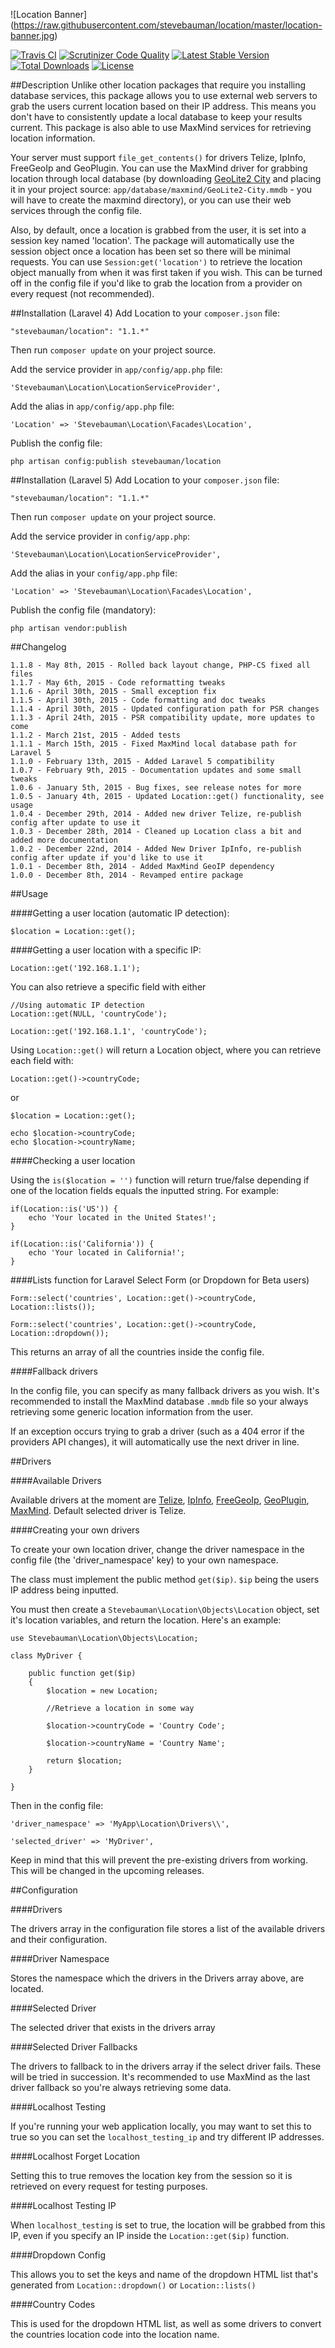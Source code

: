 ![Location Banner]
(https://raw.githubusercontent.com/stevebauman/location/master/location-banner.jpg)

[![Travis CI](https://img.shields.io/travis/stevebauman/location.svg?style=flat-square)](https://travis-ci.org/stevebauman/location)
[![Scrutinizer Code Quality](https://img.shields.io/scrutinizer/g/stevebauman/location.svg?style=flat-square)](https://scrutinizer-ci.com/g/stevebauman/location/?branch=master)
[![Latest Stable Version](https://img.shields.io/packagist/v/stevebauman/location.svg?style=flat-square)](https://packagist.org/packages/stevebauman/location)
[![Total Downloads](https://img.shields.io/packagist/dt/stevebauman/location.svg?style=flat-square)](https://packagist.org/packages/stevebauman/location)
[![License](https://img.shields.io/packagist/l/stevebauman/location.svg?style=flat-square)](https://packagist.org/packages/stevebauman/location)

##Description
Unlike other location packages that require you installing database services, this package allows you to use external web servers to grab the users current location based on their IP address.
This means you don't have to consistently update a local database to keep your results current. This package is also able to use MaxMind services for retrieving location information.

Your server must support `file_get_contents()` for drivers Telize, IpInfo, FreeGeoIp and GeoPlugin. You can use the MaxMind driver for grabbing location through local database (by downloading <a href="http://dev.maxmind.com/geoip/geoip2/geolite2/#Downloads">GeoLite2 City</a> and placing it in your project source: `app/database/maxmind/GeoLite2-City.mmdb` - you will have to create the maxmind directory), or you can use their web services through the config file.

Also, by default, once a location is grabbed from the user, it is set into a session key named 'location'. The package will automatically
use the session object once a location has been set so there will be minimal requests. You can use `Session:get('location')` to retrieve the location object manually from when it was first taken if you wish.
This can be turned off in the config file if you'd like to grab the location from a provider on every request (not recommended).

##Installation (Laravel 4)
Add Location to your `composer.json` file:

	"stevebauman/location": "1.1.*"

Then run `composer update` on your project source.

Add the service provider in `app/config/app.php` file:

	'Stevebauman\Location\LocationServiceProvider',
	
Add the alias in `app/config/app.php` file:

	'Location' => 'Stevebauman\Location\Facades\Location',

Publish the config file:

	php artisan config:publish stevebauman/location

##Installation (Laravel 5)
Add Location to your `composer.json` file:

	"stevebauman/location": "1.1.*"

Then run `composer update` on your project source.

Add the service provider in `config/app.php`:

	'Stevebauman\Location\LocationServiceProvider',

Add the alias in your `config/app.php` file:

	'Location' => 'Stevebauman\Location\Facades\Location',

Publish the config file (mandatory):

    php artisan vendor:publish

##Changelog
    
    1.1.8 - May 8th, 2015 - Rolled back layout change, PHP-CS fixed all files
    1.1.7 - May 6th, 2015 - Code reformatting tweaks
    1.1.6 - April 30th, 2015 - Small exception fix
    1.1.5 - April 30th, 2015 - Code formatting and doc tweaks
    1.1.4 - April 30th, 2015 - Updated configuration path for PSR changes
    1.1.3 - April 24th, 2015 - PSR compatibility update, more updates to come
    1.1.2 - March 21st, 2015 - Added tests
    1.1.1 - March 15th, 2015 - Fixed MaxMind local database path for Laravel 5
    1.1.0 - February 13th, 2015 - Added Laravel 5 compatibility
    1.0.7 - February 9th, 2015 - Documentation updates and some small tweaks
    1.0.6 - January 5th, 2015 - Bug fixes, see release notes for more
    1.0.5 - January 4th, 2015 - Updated Location::get() functionality, see usage
    1.0.4 - December 29th, 2014 - Added new driver Telize, re-publish config after update to use it
    1.0.3 - December 28th, 2014 - Cleaned up Location class a bit and added more documentation
    1.0.2 - December 22nd, 2014 - Added New Driver IpInfo, re-publish config after update if you'd like to use it
    1.0.1 - December 8th, 2014 - Added MaxMind GeoIP dependency
    1.0.0 - December 8th, 2014 - Revamped entire package

##Usage

####Getting a user location (automatic IP detection):

    $location = Location::get();

####Getting a user location with a specific IP:

    Location::get('192.168.1.1');
    
You can also retrieve a specific field with either
    
    //Using automatic IP detection
    Location::get(NULL, 'countryCode');
    
    Location::get('192.168.1.1', 'countryCode');

Using `Location::get()` will return a Location object, where you can retrieve each field with:

    Location::get()->countryCode;

or

    $location = Location::get();
    
    echo $location->countryCode;
    echo $location->countryName;

####Checking a user location

Using the `is($location = '')` function will return true/false depending if
one of the location fields equals the inputted string. For example:

    if(Location::is('US')) {
        echo 'Your located in the United States!';
    }

    if(Location::is('California')) {
        echo 'Your located in California!';
    }

####Lists function for Laravel Select Form (or Dropdown for Beta users)
    
    Form::select('countries', Location::get()->countryCode, Location::lists());
    
    Form::select('countries', Location::get()->countryCode, Location::dropdown());

This returns an array of all the countries inside the config file.

####Fallback drivers

In the config file, you can specify as many fallback drivers as you wish. It's recommended to install
the MaxMind database `.mmdb` file so your always retrieving some generic location information from the user.

If an exception occurs trying to grab a driver (such as a 404 error if the providers API changes), it will automatically
use the next driver in line.

##Drivers

####Available Drivers

Available drivers at the moment are [Telize](http://www.telize.com/), [IpInfo](https://ipinfo.io/), [FreeGeoIp](https://freegeoip.net/), [GeoPlugin](http://www.geoplugin.com/), [MaxMind](https://www.maxmind.com/en/home). Default selected driver is Telize.

####Creating your own drivers

To create your own location driver, change the driver namespace in the config file (the 'driver_namespace' key) to your own namespace.

The class must implement the public method `get($ip)`. `$ip` being the users IP address being inputted.

You must then create a `Stevebauman\Location\Objects\Location` object, set it's location variables, and return the location. Here's an example:
    
    use Stevebauman\Location\Objects\Location;

    class MyDriver {
        
        public function get($ip)
        {
            $location = new Location;

            //Retrieve a location in some way
            
            $location->countryCode = 'Country Code';

            $location->countryName = 'Country Name';
            
            return $location;
        }

    }

Then in the config file:

    'driver_namespace' => 'MyApp\Location\Drivers\\',

    'selected_driver' => 'MyDriver',

Keep in mind that this will prevent the pre-existing drivers from working. This will be changed in the upcoming releases.

##Configuration

####Drivers

The drivers array in the configuration file stores a list of the available drivers and their configuration.

####Driver Namespace

Stores the namespace which the drivers in the Drivers array above, are located.

####Selected Driver

The selected driver that exists in the drivers array

####Selected Driver Fallbacks

The drivers to fallback to in the drivers array if the select driver fails. These will be tried in succession. 
It's recommended to use MaxMind as the last driver fallback so you're always retrieving some data.

####Localhost Testing

If you're running your web application locally, you may want to set this to true so you can set the `localhost_testing_ip`
and try different IP addresses.

####Localhost Forget Location

Setting this to true removes the location key from the session so it is retrieved on every request for testing purposes.

####Localhost Testing IP

When `localhost_testing` is set to true, the location will be grabbed from this IP, even if you specify an IP inside the
`Location::get($ip)` function.

####Dropdown Config

This allows you to set the keys and name of the dropdown HTML list that's generated from `Location::dropdown()` or `Location::lists()`

####Country Codes

This is used for the dropdown HTML list, as well as some drivers to convert the countries location code into the location name.